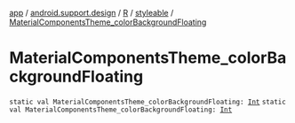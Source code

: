[app](../../../index.md) / [android.support.design](../../index.md) / [R](../index.md) / [styleable](index.md) / [MaterialComponentsTheme_colorBackgroundFloating](./-material-components-theme_color-background-floating.md)

# MaterialComponentsTheme_colorBackgroundFloating

`static val MaterialComponentsTheme_colorBackgroundFloating: `[`Int`](https://kotlinlang.org/api/latest/jvm/stdlib/kotlin/-int/index.html)
`static val MaterialComponentsTheme_colorBackgroundFloating: `[`Int`](https://kotlinlang.org/api/latest/jvm/stdlib/kotlin/-int/index.html)